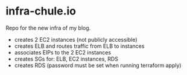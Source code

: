 # infra-chule.io
Repo for the new infra of my blog.
- creates 2 EC2 instances (not publicly accessible)
- creates ELB and routes traffic from ELB to instances
- associates EIPs to the 2 EC2 instances
- creates SGs for: ELB, EC2 instances, RDS
- creates RDS (password must be set when running terraform apply)
